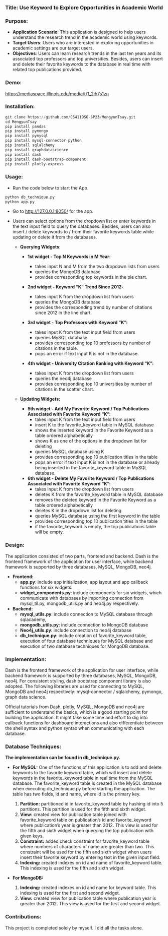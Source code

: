 ### Title: Use Keyword to Explore Opportunities in Academic World

### Purpose:

- **Application Scenario**: This application is designed to help users understand the research trend in the academic world using keywords.
- **Target Users**: Users who are interested in exploring opportunities in academic settings are our target users.
- **Objectives**: Users can learn research trends in the last ten years and its associated top professors and top universities. Besides, users can insert and delete their favorite keywords to the database in real time with related top publications provided.

### Demo:

https://mediaspace.illinois.edu/media/t/1_2ih7s1zn

### Installation:

```python
git clone https://github.com/CS411DSO-SP23/MengyunTsay.git
cd MengyunTsay
pip install pandas
pip install pymongo
pip install pymysql
pip install mysql-connector-python
pip install sqlalchemy
pip install graphdatascience
pip install dash
pip install dash-bootstrap-component
pip install plotly-express
```

### Usage:

- Run the code below to start the App.

```python
python db_technique.py
python app.py
```

- Go to http://127.0.0.1:8050/ for the app.

- Users can select options from the dropdown list or enter keywords in the text input field to query the databases. Besides, users can also insert / delete keywords to / from their favorite keywords table while updating or delete it from the databases.

  - **Querying Widgets**:

    - **1st widget - Top N Keywords in M Year:**

      - takes input N and M from the two dropdown lists from users
      - queries the MongoDB database
      - provides corresponding top keywords in the pie chart.

    - **2nd widget - Keyword “K” Trend Since 2012:**
      - takes input K from the dropdown list from users
      - queries the MongoDB database
      - provides the corresponding trend by number of citations since 2012 in the line chart.
    - **3rd widget - Top Professors with Keyword ”K”:**
      - takes input K from the text input field from users
      - queries MySQL database
      - provides corresponding top 10 professors by number of citations in the table.
      - pops an error if text input K is not in the database.
    - **4th widget - University Citation Ranking with Keyword “K”:**
      - takes input K from the dropdown list from users
      - queries the neo4j database
      - provides corresponding top 10 universities by number of citations in the scatter chart.

  - **Updating Widgets:**
    - **5th widget - Add My Favorite Keyword / Top Publications Associated with Favorite Keyword “K”:**
      - takes input K from the text input field from users
      - insert K to the favorite_keyword table in MySQL database
      - shows the inserted keyword in the Favorite Keyword as a table ordered alphabetically
      - shows K as one of the options in the dropdown list for deleting
      - queries MySQL database using K
      - provides corresponding top 10 publication titles in the table
      - pops an error if text input K is not in the database or already being inserted in the favorite_keyword table in MySQL database.
    - **6th widget - Delete My Favorite Keyword / Top Publications Associated with Favorite Keyword “K”:**
      - takes input K from the dropdown list from users
      - deletes K from the favorite_keyword table in MySQL database
      - removes the deleted keyword in the Favorite Keyword as a table ordered alphabetically
      - deletes K in the dropdown list for deleting
      - queries MySQL database using the first keyword in the table
      - provides corresponding top 10 publication titles in the table
      - if the favorite_keyword is empty, the top publications table will be empty.

### Design:

The application consisted of two parts, frontend and backend. Dash is the frontend framework of the application for user interface, while backend framework is supported by three databases, MySQL, MongoDB, neo4j.

- **Frontend:**
  - **app.py**: include app initialization, app layout and app callback functions for six widgets.
  - **widget_components.py**: include components for six widgets, which communicate with databases by importing connection from mysql_til.py, mongodb_utils.py and neo4j.py respectively.
- **Backend:**
  - **mysql_utils.py**: include connection to MySQL database through sqlacademy,
  - **mongodb_utils.py**: include connection to MongoDB database
  - **Neo4j_utils.py**: include connection to neo4j database
  - **db_technique.py**: include creation of favorite_keyword table, execution of four database techniques for MySQL database and execution of two database techniques for MongoDB database.

### Implementation:

Dash is the frontend framework of the application for user interface, while backend framework is supported by three databases, MySQL, MongoDB, neo4j. For consistent styling, dash bootstrap component library is also adopted. The following libraries are used for connecting to MySQL, MongoDB and neo4j respectively: mysql-connector / sqlalchemy, pymongo, graph data science.

Official tutorials from Dash, plotly, MySQL, MongoDB and neo4j are sufficient to understand the basics, which is a good starting point for building the application. It might take some time and effort to dig into callback functions for dashboard interactions and also differentiate between the shell syntax and python syntax when communicating with each database.

### Database Techniques:

**The implementation can be found in db_technique.py.**

- **For MySQL:**
  One of the functions of this application is to add and delete keywords to the favorite keyword table, which will insert and delete keywords in the favorite_keyword table in real time from the MySQL database. The favorite_keyword table is created in the MySQL database when executing db_technique.py before starting the application. The table has two fields, id and name, where id is the primary key.

  1. **Partition:** partitioned id in favorite_keyword table by hashing id into 5 partitions. This partition is used for the fifth and sixth widget.
  2. **View:** created view for publication table joined with favorite_keyword table on publication’s id and favorite_keyword where publication’s year is greater than 2012. This view is used for the fifth and sixth widget when querying the top publication with given keys.
  3. **Constraint:** added check constraint for favorite_keyword table where numbers of characters of name are greater than two. This constraint will be used for the fifth and sixth widget when users insert their favorite keyword by entering text in the given input field.
  4. **Indexing:** created indexes on id and name of favorite_keyword table. This indexing is used for the fifth and sixth widget.

- **For MongoDB:**
  1. **Indexing:** created indexes on id and name for keyword table. This indexing is used for the first and second widget.
  2. **View:** created view for publication table where publication year is greater than 2012. This view is used for the first and second widget.

### Contributions:

This project is completed solely by myself. I did all the tasks alone.
